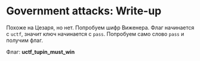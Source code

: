 # Government attacks: Write-up

Похоже на Цезаря, но нет. Попробуем шифр Виженера. Флаг начинается с `uctf`,
значит ключ начинается с `pass`. Попробуем само слово `pass` и получим флаг.

Флаг: **uctf_tupin_must_win**
